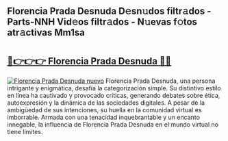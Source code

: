 ## Florencia Prada Desnuda D𝚎sn𝚞dos filtr𝚊dos - Parts-NNH Vid𝚎os filtr𝚊dos - N𝚞evas f𝚘tos atr𝚊ctivas Mm1sa

# <h2><a href="http://mb9enz9.tromn.icu/?c=Florencia+Prada+Desnuda">🔗👉👉👉 Florencia Prada Desnuda 🔗🔗</a></h2>

[![Florencia Prada Desnuda nuevo](https://i.imgur.com/pEAQMta.gif)](http://mb9enz9.tromn.icu/?c=Florencia+Prada+Desnuda)
Florencia Prada Desnuda, una persona intrigante y enigmática, desafía la categorización simple. Su distintivo estilo en línea ha cautivado y provocado críticas, generando debates sobre ética, autoexpresión y la dinámica de las sociedades digitales. A pesar de la ambigüedad de sus intenciones, su huella en la comunidad virtual es imborrable. Armada con una tenacidad inquebrantable y un encanto innegable, la influencia de Florencia Prada Desnuda en el mundo virtual no tiene límites.
